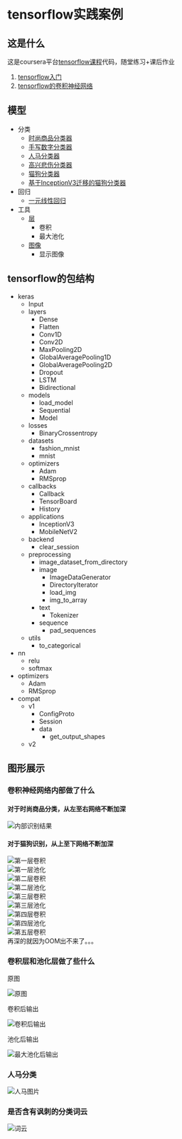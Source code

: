 <h1>tensorflow实践案例</h1>
<h2>这是什么</h2>
这是coursera平台<a href="https://www.coursera.org/professional-certificates/tensorflow-in-practice" target="_blank">tensorflow课程</a>代码，随堂练习+课后作业
<ol>
    <li><a href="https://www.coursera.org/learn/introduction-tensorflow" target="_blank">tensorflow入门</a></li>
    <li><a href="https://www.coursera.org/learn/convolutional-neural-networks-tensorflow" target="_blank">tensorflow的卷积神经网络</a></li>
</ol>
<h2>模型</h2>
<ul>
    <li>分类
        <ul>
            <li><a href="./classifier/FashionClassifier.py" target="_blank">时尚商品分类器</a></li>
            <li><a href="./classifier/HandwritingClassifier.py" target="_blank">手写数字分类器</a></li>
            <li><a href="./classifier/HorseHumanClassifier.py" target="_blank">人马分类器</a></li>
            <li><a href="./classifier/HappySadClassifier.py" target="_blank">高兴悲伤分类器</a></li>
            <li><a href="./classifier/CatDogClassifier.py" target="_blank">猫狗分类器</a></li>
            <li><a href="./classifier/CatDogClassifierInceptionV3.py" target="_blank">基于InceptionV3迁移的猫狗分类器</a></li>
        </ul>
    </li>
    <li>回归
        <ul>
            <li><a href="./regressor/LinearRegressor.py" target="_blank">一元线性回归</a></li>
        </ul>
    </li>
    <li>工具
        <ul>
            <li><a href="./utils/layers.py" target="_blank">层</a>
                <ul>
                    <li>卷积</li>
                    <li>最大池化</li>
                </ul>
            </li>
            <li><a href="./utils/images.py" target="_blank">图像</a>
                <ul>
                    <li>显示图像</li>
                </ul>
            </li>
        </ul>
    </li>
</ul>
<h2>tensorflow的包结构</h2>
<ul>
    <li>keras
        <ul>
            <li>Input</li>
            <li>layers
                <ul>
                    <li>Dense</li>
                    <li>Flatten</li>
                    <li>Conv1D</li>
                    <li>Conv2D</li>
                    <li>MaxPooling2D</li>
                    <li>GlobalAveragePooling1D</li>
                    <li>GlobalAveragePooling2D</li>
                    <li>Dropout</li>
                    <li>LSTM</li>
                    <li>Bidirectional</li>
                </ul>
            </li>
            <li>models
                <ul>
                    <li>load_model</li>
                    <li>Sequential</li>
                    <li>Model</li>
                </ul>
            </li>
            <li>losses
                <ul>
                    <li>BinaryCrossentropy</li>
                </ul>
            </li>
            <li>datasets
                <ul>
                    <li>fashion_mnist</li>
                    <li>mnist</li>
                </ul>
            </li>
            <li>optimizers
                <ul>
                    <li>Adam</li>
                    <li>RMSprop</li>
                </ul>
            </li>
            <li>callbacks
                <ul>
                    <li>Callback</li>
                    <li>TensorBoard</li>
                    <li>History</li>
                </ul>
            </li>
            <li>applications
                <ul>
                    <li>InceptionV3</li>
                    <li>MobileNetV2</li>
                </ul>
            </li>
            <li>backend
                <ul>
                    <li>clear_session</li>
                </ul>
            </li>
            <li>preprocessing
                <ul>
                    <li>image_dataset_from_directory</li>
                    <li>image
                        <ul>
                            <li>ImageDataGenerator</li>
                            <li>DirectoryIterator</li>
                            <li>load_img</li>
                            <li>img_to_array</li>
                        </ul>
                    </li>
                    <li>text
                        <ul>
                            <li>Tokenizer</li>
                        </ul>
                    </li>
                    <li>sequence
                        <ul>
                            <li>pad_sequences</li>
                        </ul>
                    </li>
                </ul>
            </li>
            <li>utils
                <ul>
                    <li>to_categorical</li>
                </ul>
            </li>
        </ul>
    </li>
    <li>nn
        <ul>
            <li>relu</li>
            <li>softmax</li>
        </ul>
    </li>
    <li>optimizers
        <ul>
            <li>Adam</li>
            <li>RMSprop</li>
        </ul>
    </li>
    <li>compat
        <ul>
            <li>v1
                <ul>
                    <li>ConfigProto</li>
                    <li>Session</li>
                    <li>data
                        <ul>
                            <li>get_output_shapes</li>
                        </ul>
                    </li>
                </ul>
            </li>
            <li>v2
            </li>
        </ul>
    </li>
</ul>
<h2>图形展示</h2>
<h3>卷积神经网络内部做了什么</h3>
<h4>对于时尚商品分类，从左至右网络不断加深</h4>
<img src="./imgs/inner_weights.png" alt="内部识别结果">
<h4>对于猫狗识别，从上至下网络不断加深</h4>
<img src="./imgs/conv2d_1.jpg" alt="第一层卷积"><br />
<img src="./imgs/pool2d_1.jpg" alt="第一层池化"><br />
<img src="./imgs/conv2d_2.jpg" alt="第二层卷积"><br />
<img src="./imgs/pool2d_2.jpg" alt="第二层池化"><br />
<img src="./imgs/conv2d_3.jpg" alt="第三层卷积"><br />
<img src="./imgs/pool2d_3.jpg" alt="第三层池化"><br />
<img src="./imgs/conv2d_4.jpg" alt="第四层卷积"><br />
<img src="./imgs/pool2d_4.jpg" alt="第四层池化"><br />
<img src="./imgs/conv2d_5.jpg" alt="第五层卷积"><br />
再深的就因为OOM出不来了。。。<br />
<h3>卷积层和池化层做了些什么</h3>
<p>原图</p>
<img src="./imgs/origin.png" alt="原图" />
<p>卷积后输出</p>
<img src="./imgs/conv.png" alt="卷积后输出" />
<p>池化后输出</p>
<img src="./imgs/max_pool.png" alt="最大池化后输出" />
<h3>人马分类</h3>
<img src="./imgs/人马图片.png" alt="人马图片" />
<h3>是否含有讽刺的分类词云</h3>
<img src="./imgs/词云.gif" alt="词云" />
